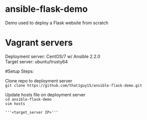 # ansible-flask-demo
Demo used to deploy a Flask website from scratch 

# Vagrant servers  
Deployment server: CentOS/7 w/ Ansible 2.2.0  
Target server: ubuntu/trusty64  
  
#Setup Steps:  
  
Clone repo to deployment server  
```git clone https://github.com/that1guy15/ansible-flask-demo.git```   
  
Update hosts file on deployment server  
```cd ansible-flask-demo```   
```vim hosts```   
```[webservers]'''
'''<target_server IP>'''


